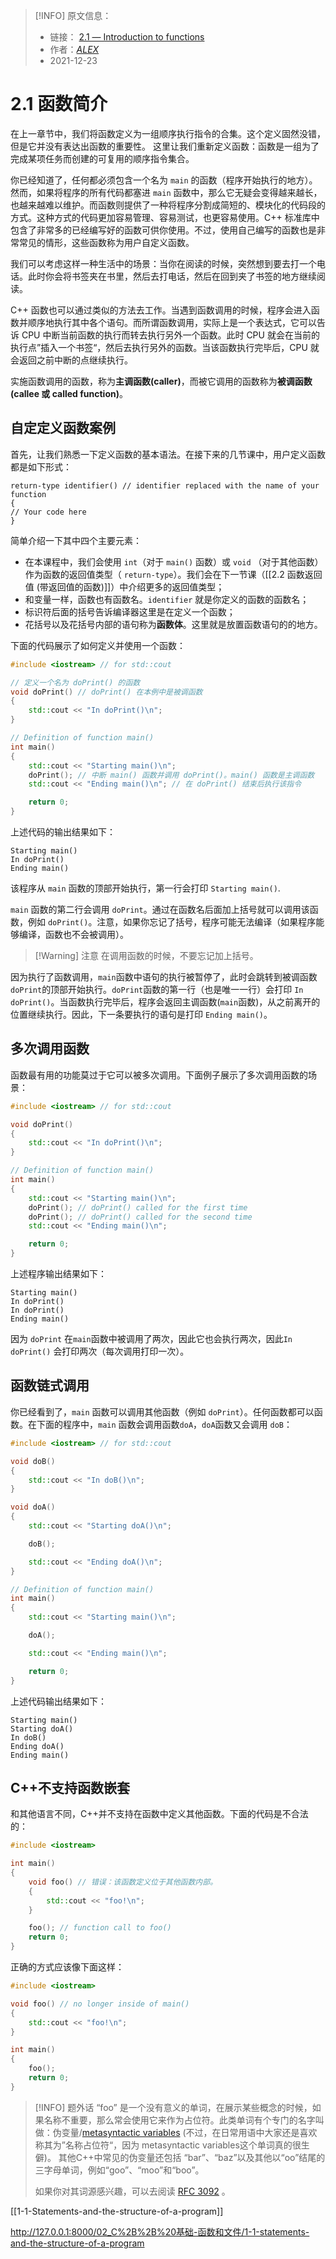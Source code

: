 > [!INFO] 原文信息：
> - 链接： [2.1 — Introduction to functions](https://www.learncpp.com/cpp-tutorial/introduction-to-functions/)
> - 作者：[_ALEX_](https://www.learncpp.com/author/Alex/ "View all posts by Alex")
> - 2021-12-23

# 2.1 函数简介
在上一章节中，我们将函数定义为一组顺序执行指令的合集。这个定义固然没错，但是它并没有表达出函数的重要性。 这里让我们重新定义函数：函数是一组为了完成某项任务而创建的可复用的顺序指令集合。

你已经知道了，任何都必须包含一个名为 `main` 的函数（程序开始执行的地方）。然而，如果将程序的所有代码都塞进 `main` 函数中，那么它无疑会变得越来越长，也越来越难以维护。而函数则提供了一种将程序分割成简短的、模块化的代码段的方式。这种方式的代码更加容易管理、容易测试，也更容易使用。C++ 标准库中包含了非常多的已经编写好的函数可供你使用。不过，使用自己编写的函数也是非常常见的情形，这些函数称为用户自定义函数。

我们可以考虑这样一种生活中的场景：当你在阅读的时候，突然想到要去打一个电话。此时你会将书签夹在书里，然后去打电话，然后在回到夹了书签的地方继续阅读。

C++ 函数也可以通过类似的方法去工作。当遇到函数调用的时候，程序会进入函数并顺序地执行其中各个语句。而所谓函数调用，实际上是一个表达式，它可以告诉 CPU 中断当前函数的执行而转去执行另外一个函数。此时 CPU 就会在当前的执行点”插入一个书签“，然后去执行另外的函数。当该函数执行完毕后，CPU 就会返回之前中断的点继续执行。

实施函数调用的函数，称为**主调函数(caller)**，而被它调用的函数称为**被调函数(callee 或 called function)**。

## 自定定义函数案例

首先，让我们熟悉一下定义函数的基本语法。在接下来的几节课中，用户定义函数都是如下形式：

```
return-type identifier() // identifier replaced with the name of your function
{
// Your code here
}
```

简单介绍一下其中四个主要元素：

- 在本课程中，我们会使用 `int`（对于 `main()` 函数）或 `void` （对于其他函数）作为函数的返回值类型（ `return-type`）。我们会在下一节课（[[2.2 函数返回值 (带返回值的函数)]]）中介绍更多的返回值类型；
- 和变量一样，函数也有函数名。`identifier` 就是你定义的函数的函数名；
- 标识符后面的括号告诉编译器这里是在定义一个函数；
- 花括号以及花括号内部的语句称为**函数体**。这里就是放置函数语句的的地方。

下面的代码展示了如何定义并使用一个函数：

```cpp
#include <iostream> // for std::cout

// 定义一个名为 doPrint() 的函数
void doPrint() // doPrint() 在本例中是被调函数
{
    std::cout << "In doPrint()\n";
}

// Definition of function main()
int main()
{
    std::cout << "Starting main()\n";
    doPrint(); // 中断 main() 函数并调用 doPrint()。main() 函数是主调函数
    std::cout << "Ending main()\n"; // 在 doPrint() 结束后执行该指令

    return 0;
}
```

上述代码的输出结果如下：

```
Starting main()
In doPrint()
Ending main()
```

该程序从 `main` 函数的顶部开始执行，第一行会打印 `Starting main()`.

`main` 函数的第二行会调用 `doPrint`。通过在函数名后面加上括号就可以调用该函数，例如 `doPrint()`。注意，如果你忘记了括号，程序可能无法编译（如果程序能够编译，函数也不会被调用）。

> [!Warning] 注意
> 在调用函数的时候，不要忘记加上括号。

因为执行了函数调用，`main`函数中语句的执行被暂停了，此时会跳转到被调函数 `doPrint`的顶部开始执行。`doPrint`函数的第一行（也是唯一一行）会打印 `In doPrint()`。当函数执行完毕后，程序会返回主调函数(`main`函数)，从之前离开的位置继续执行。因此，下一条要执行的语句是打印 `Ending main()`。

## 多次调用函数

函数最有用的功能莫过于它可以被多次调用。下面例子展示了多次调用函数的场景：

```cpp
#include <iostream> // for std::cout

void doPrint()
{
    std::cout << "In doPrint()\n";
}

// Definition of function main()
int main()
{
    std::cout << "Starting main()\n";
    doPrint(); // doPrint() called for the first time
    doPrint(); // doPrint() called for the second time
    std::cout << "Ending main()\n";

    return 0;
}
```

上述程序输出结果如下：

```
Starting main()
In doPrint()
In doPrint()
Ending main()
```

因为 `doPrint` 在`main`函数中被调用了两次，因此它也会执行两次，因此`In doPrint()` 会打印两次（每次调用打印一次）。

## 函数链式调用

你已经看到了，`main` 函数可以调用其他函数（例如 `doPrint`）。任何函数都可以函数。在下面的程序中，`main` 函数会调用函数`doA`，`doA`函数又会调用 `doB`：

```cpp
#include <iostream> // for std::cout

void doB()
{
    std::cout << "In doB()\n";
}

void doA()
{
    std::cout << "Starting doA()\n";

    doB();

    std::cout << "Ending doA()\n";
}

// Definition of function main()
int main()
{
    std::cout << "Starting main()\n";

    doA();

    std::cout << "Ending main()\n";

    return 0;
}
```

上述代码输出结果如下：

```
Starting main()
Starting doA()
In doB()
Ending doA()
Ending main()
```

## C++不支持函数嵌套

和其他语言不同，C++并不支持在函数中定义其他函数。下面的代码是不合法的：

```cpp
#include <iostream>

int main()
{
    void foo() // 错误：该函数定义位于其他函数内部。
    {
        std::cout << "foo!\n";
    }

    foo(); // function call to foo()
    return 0;
}
```

正确的方式应该像下面这样：

```cpp
#include <iostream>

void foo() // no longer inside of main()
{
    std::cout << "foo!\n";
}

int main()
{
    foo();
    return 0;
}
```

>[!INFO] 题外话
>“foo” 是一个没有意义的单词，在展示某些概念的时候，如果名称不重要，那么常会使用它来作为占位符。此类单词有个专门的名字叫做：伪变量/[metasyntactic variables](https://baike.baidu.com/item/伪变量/7994371?fr=aladdin) (不过，在日常用语中大家还是喜欢称其为”名称占位符“，因为 metasyntactic variables这个单词真的很生僻)。 其他C++中常见的伪变量还包括 “bar”、“baz”以及其他以“oo”结尾的三字母单词，例如“goo”、“moo”和“boo”。
>
>如果你对其词源感兴趣，可以去阅读 [RFC 3092](https://datatracker.ietf.org/doc/html/rfc3092) 。

[[1-1-Statements-and-the-structure-of-a-program]]

http://127.0.0.1:8000/02_C%2B%2B%20基础-函数和文件/1-1-statements-and-the-structure-of-a-program
